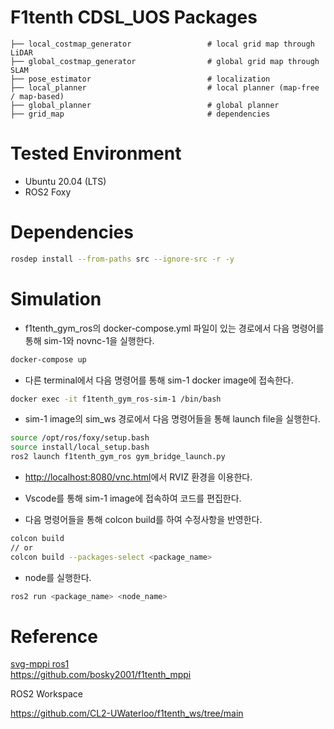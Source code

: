 # F1tenth CDSL_UOS Packages

    ├── local_costmap_generator                 # local grid map through LiDAR
    ├── global_costmap_generator                # global grid map through SLAM
    ├── pose_estimator                          # localization
    ├── local_planner                           # local planner (map-free / map-based)
    ├── global_planner                          # global planner
    ├── grid_map                                # dependencies

# Tested Environment

- Ubuntu 20.04 (LTS)
- ROS2 Foxy

# Dependencies

```bash
rosdep install --from-paths src --ignore-src -r -y
```

# Simulation

- f1tenth_gym_ros의 docker-compose.yml 파일이 있는 경로에서 다음 명령어를 통해 sim-1와 novnc-1을 실행한다.

```bash
docker-compose up
```

- 다른 terminal에서 다음 명령어를 통해 sim-1 docker image에 접속한다.

```bash
docker exec -it f1tenth_gym_ros-sim-1 /bin/bash
```

- sim-1 image의 sim_ws 경로에서 다음 명령어들을 통해 launch file을 실행한다.

```bash
source /opt/ros/foxy/setup.bash
source install/local_setup.bash
ros2 launch f1tenth_gym_ros gym_bridge_launch.py
```

- [http://localhost:8080/vnc.html](http://localhost:8080/vnc.html)에서 RVIZ 환경을 이용한다.

- Vscode를 통해 sim-1 image에 접속하여 코드를 편집한다.

- 다음 명령어들을 통해 colcon build를 하여 수정사항을 반영한다.

```bash
colcon build
// or
colcon build --packages-select <package_name>
```

- node를 실행한다.

```bash
ros2 run <package_name> <node_name>
```

# Reference

[svg-mppi ros1](https://github.com/kohonda/proj-svg_mppi?tab=readme-ov-file) \
https://github.com/bosky2001/f1tenth_mppi

ROS2 Workspace

https://github.com/CL2-UWaterloo/f1tenth_ws/tree/main

